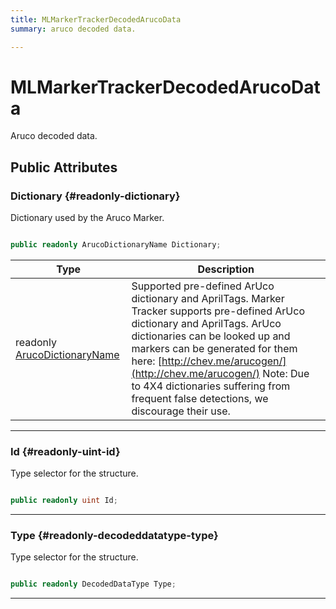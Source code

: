 ```yaml
---
title: MLMarkerTrackerDecodedArucoData
summary: aruco decoded data. 

---
```


# MLMarkerTrackerDecodedArucoData




Aruco decoded data.   





## Public Attributes

### Dictionary {#readonly-dictionary}

Dictionary used by the Aruco Marker. 

```csharp

public readonly ArucoDictionaryName Dictionary;

```

| Type | Description  | 
|--|--|
| readonly [ArucoDictionaryName](/unity-api/api/UnityEngine.XR.MagicLeap/MLMarkerTracker/UnityEngine.XR.MagicLeap.MLMarkerTracker.md#enums-arucodictionaryname) | Supported pre-defined ArUco dictionary and AprilTags. Marker Tracker supports pre-defined ArUco dictionary and AprilTags. ArUco dictionaries can be looked up and markers can be generated for them here: [http://chev.me/arucogen/](http://chev.me/arucogen/) Note: Due to 4X4 dictionaries suffering from frequent false detections, we discourage their use.  |





-----------

### Id {#readonly-uint-id}

Type selector for the structure. 

```csharp

public readonly uint Id;

```






-----------

### Type {#readonly-decodeddatatype-type}

Type selector for the structure. 

```csharp

public readonly DecodedDataType Type;

```






-----------

